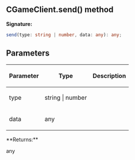 
## CGameClient.send() method

**Signature:**

```typescript
send(type: string | number, data: any): any;
```

## Parameters

<table><thead><tr><th>

Parameter


</th><th>

Type


</th><th>

Description


</th></tr></thead>
<tbody><tr><td>

type


</td><td>

string \| number


</td><td>


</td></tr>
<tr><td>

data


</td><td>

any


</td><td>


</td></tr>
</tbody></table>
**Returns:**

any

